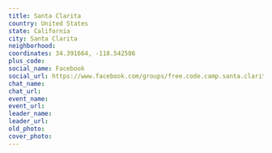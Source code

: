 ```yaml
---
title: Santa Clarita
country: United States
state: California
city: Santa Clarita
neighborhood: 
coordinates: 34.391664, -118.542586
plus_code:
social_name: Facebook
social_url: https://www.facebook.com/groups/free.code.camp.santa.clarita
chat_name:
chat_url:
event_name:
event_url:
leader_name:
leader_url:
old_photo: 
cover_photo:
---
```

